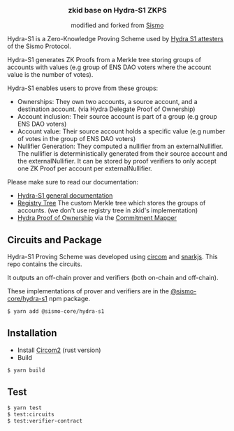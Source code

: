 <br />

  <h3 align="center">
    zkid base on Hydra-S1 ZKPS
  </h3>


  <p align="center">
    modified and forked from <a href="https://www.docs.sismo.io/" target="_blank">Sismo</a>
  </p>
  

Hydra-S1 is a Zero-Knowledge Proving Scheme used by [Hydra S1 attesters](https://github.com/sismo-core/sismo-protocol/tree/main/contracts/attesters/hydra-s1) of the Sismo Protocol.

Hydra-S1 generates ZK Proofs from a Merkle tree storing groups of accounts with values (e.g group of ENS DAO voters where the account value is the number of votes). 

Hydra-S1 enables users to prove from these groups: 
- Ownerships: They own two accounts, a source account, and a destination account. (via Hydra Delegate Proof of Ownership)
- Account inclusion: Their source account is part of a group (e.g group ENS DAO voters)
- Account value: Their source account holds a specific value (e.g number of votes in the group of ENS DAO voters) 
- Nullifier Generation: They computed a nullifier from an externalNullifier. The nullifier is deterministically generated from their source account and the externalNullifier. It can be stored by proof verifiers to only accept one ZK Proof per account per externalNullifier.
  
Please make sure to read our documentation:
-  [Hydra-S1 general documentation](https://hydra-s1.docs.sismo.io)
-  [Registry Tree](https://registry-tree.docs.sismo.io) The custom Merkle tree which stores the groups of accounts. (we don't use registry tree in zkid's implementation)
- [Hydra Proof of Ownership](https://hydra.docs.sismo.io) via the [Commitment Mapper](https://commitment-mapper.docs.sismo.io)

## Circuits and Package

Hydra-S1 Proving Scheme was developed using [circom](https://github.com/iden3/circom) and [snarkjs](https://github.com/iden3/snarkjs). This repo contains the circuits.

It outputs an off-chain prover and verifiers (both on-chain and off-chain).

These implementations of prover and verifiers are in the [@sismo-core/hydra-s1](./package) npm package.

```sh
$ yarn add @sismo-core/hydra-s1
```

## Installation

- Install [Circom2](https://docs.circom.io/getting-started/installation/) (rust version)
- Build

```sh
$ yarn build
```

## Test

```sh
$ yarn test 
$ test:circuits
$ test:verifier-contract
```
